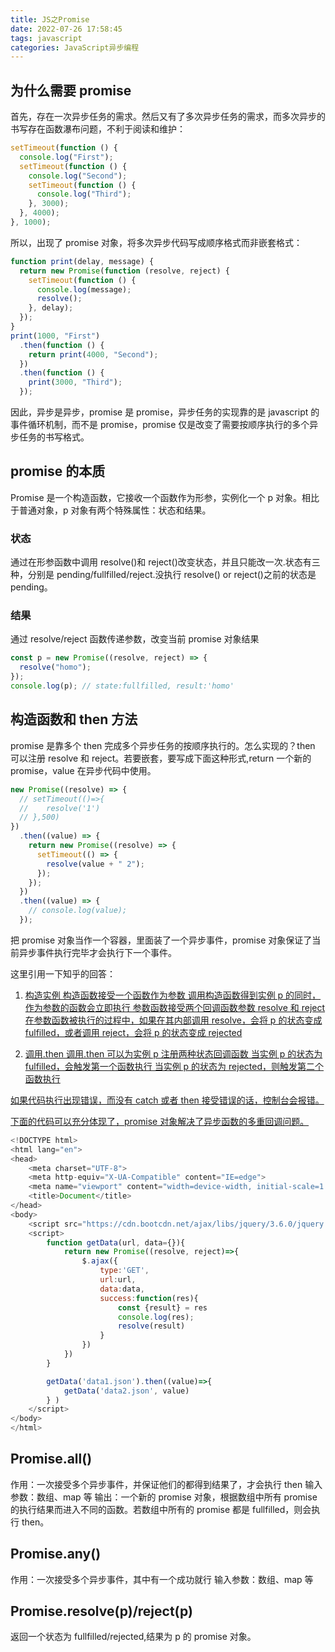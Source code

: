 ```yaml
---
title: JS之Promise
date: 2022-07-26 17:58:45
tags: javascript
categories: JavaScript异步编程
---
```


## 为什么需要 promise

首先，存在一次异步任务的需求。然后又有了多次异步任务的需求，而多次异步的书写存在函数瀑布问题，不利于阅读和维护：

<!--more-->

```javascript
setTimeout(function () {
  console.log("First");
  setTimeout(function () {
    console.log("Second");
    setTimeout(function () {
      console.log("Third");
    }, 3000);
  }, 4000);
}, 1000);
```

所以，出现了 promise 对象，将多次异步代码写成顺序格式而非嵌套格式：

```javascript
function print(delay, message) {
  return new Promise(function (resolve, reject) {
    setTimeout(function () {
      console.log(message);
      resolve();
    }, delay);
  });
}
print(1000, "First")
  .then(function () {
    return print(4000, "Second");
  })
  .then(function () {
    print(3000, "Third");
  });
```

因此，异步是异步，promise 是 promise，异步任务的实现靠的是 javascript 的事件循环机制，而不是 promise，promise 仅是改变了需要按顺序执行的多个异步任务的书写格式。

## promise 的本质

Promise 是一个构造函数，它接收一个函数作为形参，实例化一个 p 对象。相比于普通对象，p 对象有两个特殊属性：状态和结果。

### 状态

通过在形参函数中调用 resolve()和 reject()改变状态，并且只能改一次.状态有三种，分别是 pending/fullfilled/reject.没执行 resolve() or reject()之前的状态是 pending。

### 结果

通过 resolve/reject 函数传递参数，改变当前 promise 对象结果

```js
const p = new Promise((resolve, reject) => {
  resolve("homo");
});
console.log(p); // state:fullfilled, result:'homo'
```

## 构造函数和 then 方法

<!-- then方法可以接收两个函数作为形参，第一个是处理成功状态的事件，第二个处理失败状态的事件。在p对象中的`resolve()`方法内可传入数据，数据流入到上面对应的两个函数之一。 -->

promise 是靠多个 then 完成多个异步任务的按顺序执行的。怎么实现的？then 可以注册 resolve 和 reject。若要嵌套，要写成下面这种形式,return 一个新的 promise，value 在异步代码中使用。

```js
new Promise((resolve) => {
  // setTimeout(()=>{
  // 	resolve('1')
  // },500)
})
  .then((value) => {
    return new Promise((resolve) => {
      setTimeout(() => {
        resolve(value + " 2");
      });
    });
  })
  .then((value) => {
    // console.log(value);
  });
```

<!-- then方法将返回一个新的promise对象，初始状态为pending。promise状态不改变，就不会执行then里的方法。

在then方法中，通过return将返回的promise实例状态修改为fullfilled。return返回的数据将会作为下一个then中`处理成功状态的事件`方法的参数，从而达到拿到数据的操作。

如果在then中return一个新的promise对象，就相当于替换当前的默认promise，从而可以执行promise执行体内的代码，实现特定业务逻辑。 -->

把 promise 对象当作一个容器，里面装了一个异步事件，promise 对象保证了当前异步事件执行完毕才会执行下一个事件。

这里引用一下知乎的回答：<a href='https://zhuanlan.zhihu.com/p/26523836'>

1. 构造实例
   构造函数接受一个函数作为参数
   调用构造函数得到实例 p 的同时，作为参数的函数会立即执行
   参数函数接受两个回调函数参数 resolve 和 reject
   在参数函数被执行的过程中，如果在其内部调用 resolve，会将 p 的状态变成 fulfilled，或者调用 reject，会将 p 的状态变成 rejected

2. 调用.then
   调用.then 可以为实例 p 注册两种状态回调函数
   当实例 p 的状态为 fulfilled，会触发第一个函数执行
   当实例 p 的状态为 rejected，则触发第二个函数执行

如果代码执行出现错误，而没有 catch 或者 then 接受错误的话，控制台会报错。

下面的代码可以充分体现了，promise 对象解决了异步函数的多重回调问题。

```js
<!DOCTYPE html>
<html lang="en">
<head>
	<meta charset="UTF-8">
	<meta http-equiv="X-UA-Compatible" content="IE=edge">
	<meta name="viewport" content="width=device-width, initial-scale=1.0">
	<title>Document</title>
</head>
<body>
	<script src="https://cdn.bootcdn.net/ajax/libs/jquery/3.6.0/jquery.js"></script>
	<script>
		function getData(url, data={}){
			return new Promise((resolve, reject)=>{
				$.ajax({
					type:'GET',
					url:url,
					data:data,
					success:function(res){
						const {result} = res
						console.log(res);
						resolve(result)
					}
				})
			})
		}

		getData('data1.json').then((value)=>{
			getData('data2.json', value)
		} )
	</script>
</body>
</html>
```

## Promise.all()

作用：一次接受多个异步事件，并保证他们的都得到结果了，才会执行 then
输入参数：数组、map 等
输出：一个新的 promise 对象，根据数组中所有 promise 的执行结果而进入不同的函数。若数组中所有的 promise 都是 fullfilled，则会执行 then。

## Promise.any()

作用：一次接受多个异步事件，其中有一个成功就行
输入参数：数组、map 等

## Promise.resolve(p)/reject(p)

返回一个状态为 fullfilled/rejected,结果为 p 的 promise 对象。
